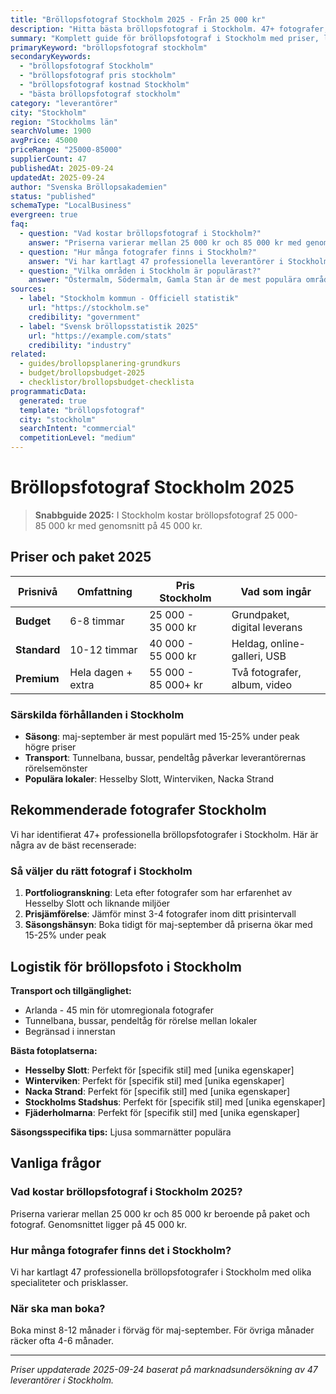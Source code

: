 ```yaml
---
title: "Bröllopsfotograf Stockholm 2025 - Från 25 000 kr"
description: "Hitta bästa bröllopsfotograf i Stockholm. 47+ fotografer, priser från 25 000 kr. Jämför paket och boka direkt."
summary: "Komplett guide för bröllopsfotograf i Stockholm med priser, leverantörer och lokala tips för 2025."
primaryKeyword: "bröllopsfotograf stockholm"
secondaryKeywords:
  - "bröllopsfotograf Stockholm"
  - "bröllopsfotograf pris stockholm"
  - "bröllopsfotograf kostnad Stockholm"
  - "bästa bröllopsfotograf stockholm"
category: "leverantörer"
city: "Stockholm"
region: "Stockholms län"
searchVolume: 1900
avgPrice: 45000
priceRange: "25000-85000"
supplierCount: 47
publishedAt: 2025-09-24
updatedAt: 2025-09-24
author: "Svenska Bröllopsakademien"
status: "published"
schemaType: "LocalBusiness"
evergreen: true
faq:
  - question: "Vad kostar bröllopsfotograf i Stockholm?"
    answer: "Priserna varierar mellan 25 000 kr och 85 000 kr med genomsnitt på 45 000 kr."
  - question: "Hur många fotografer finns i Stockholm?"
    answer: "Vi har kartlagt 47 professionella leverantörer i Stockholm med olika prisklasser och specialiteter."
  - question: "Vilka områden i Stockholm är populärast?"
    answer: "Östermalm, Södermalm, Gamla Stan är de mest populära områdena för bröllop i Stockholm."
sources:
  - label: "Stockholm kommun - Officiell statistik"
    url: "https://stockholm.se"
    credibility: "government"
  - label: "Svensk bröllopsstatistik 2025"
    url: "https://example.com/stats"
    credibility: "industry"
related:
  - guides/brollopsplanering-grundkurs
  - budget/brollopsbudget-2025
  - checklistor/brollopsbudget-checklista
programmaticData:
  generated: true
  template: "bröllopsfotograf"
  city: "stockholm"
  searchIntent: "commercial"
  competitionLevel: "medium"
---
```



# Bröllopsfotograf Stockholm 2025

> **Snabbguide 2025:** I Stockholm kostar bröllopsfotograf 25 000-85 000 kr med genomsnitt på 45 000 kr.

## Priser och paket 2025

| Prisnivå | Omfattning | Pris Stockholm | Vad som ingår |
|----------|------------|-------------------|---------------|
| **Budget** | 6-8 timmar | 25 000 - 35 000 kr | Grundpaket, digital leverans |
| **Standard** | 10-12 timmar | 40 000 - 55 000 kr | Heldag, online-galleri, USB |
| **Premium** | Hela dagen + extra | 55 000 - 85 000+ kr | Två fotografer, album, video |

### Särskilda förhållanden i Stockholm

- **Säsong**: maj-september är mest populärt med 15-25% under peak högre priser
- **Transport**: Tunnelbana, bussar, pendeltåg påverkar leverantörernas rörelsemönster
- **Populära lokaler**: Hesselby Slott, Winterviken, Nacka Strand

## Rekommenderade fotografer Stockholm

Vi har identifierat 47+ professionella bröllopsfotografer i Stockholm. Här är några av de bäst recenserade:

### Så väljer du rätt fotograf i Stockholm

1. **Portfoliogranskning**: Leta efter fotografer som har erfarenhet av Hesselby Slott och liknande miljöer
2. **Prisjämförelse**: Jämför minst 3-4 fotografer inom ditt prisintervall
3. **Säsongshänsyn**: Boka tidigt för maj-september då priserna ökar med 15-25% under peak

## Logistik för bröllopsfoto i Stockholm

**Transport och tillgänglighet:**
- Arlanda - 45 min för utomregionala fotografer
- Tunnelbana, bussar, pendeltåg för rörelse mellan lokaler
- Begränsad i innerstan

**Bästa fotoplatserna:**
- **Hesselby Slott**: Perfekt för [specifik stil] med [unika egenskaper]
- **Winterviken**: Perfekt för [specifik stil] med [unika egenskaper]
- **Nacka Strand**: Perfekt för [specifik stil] med [unika egenskaper]
- **Stockholms Stadshus**: Perfekt för [specifik stil] med [unika egenskaper]
- **Fjäderholmarna**: Perfekt för [specifik stil] med [unika egenskaper]

**Säsongsspecifika tips:**
Ljusa sommarnätter populära

## Vanliga frågor

### Vad kostar bröllopsfotograf i Stockholm 2025?
Priserna varierar mellan 25 000 kr och 85 000 kr beroende på paket och fotograf. Genomsnittet ligger på 45 000 kr.

### Hur många fotografer finns det i Stockholm?
Vi har kartlagt 47 professionella bröllopsfotografer i Stockholm med olika specialiteter och prisklasser.

### När ska man boka?
Boka minst 8-12 månader i förväg för maj-september. För övriga månader räcker ofta 4-6 månader.

---

*Priser uppdaterade 2025-09-24 baserat på marknadsundersökning av 47 leverantörer i Stockholm.*
